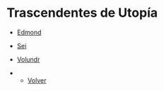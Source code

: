 # Trascendentes de Utopía

- [Edmond](Edmond.md)

- [Sei](Sei.md)

- [Volundr](Volundr.md)

- - [Volver](../README.md)